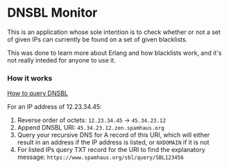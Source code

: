 # DNSBL Monitor

This is an application whose sole intention is to check whether or not a set of given IPs can currently be found on a set of given blacklists.

This was done to learn more about Erlang and how blacklists work, and it's not really inteded for anyone to use it.

### How it works

[How to query DNSBL](https://en.wikipedia.org/wiki/DNSBL#DNSBL_queries)

For an IP address of 12.23.34.45:
1. Reverse order of octets: `12.23.34.45` -> `45.34.23.12`
2. Append DNSBL URI: `45.34.23.12.zen.spamhaus.org`
3. Query your recursive DNS for A record of this URI, which will either result in an address if the IP address is listed, or `NXDOMAIN` if it is not
4. For listed IPs query TXT record for the URI to find the explanatory message: `https://www.spamhaus.org/sbl/query/SBL123456`
